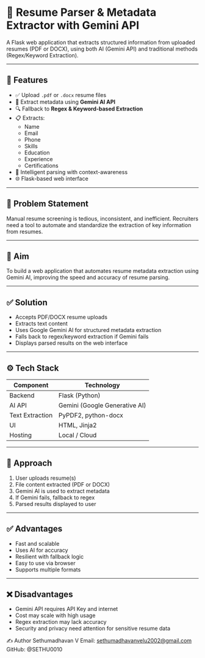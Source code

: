 # 📄 Resume Parser & Metadata Extractor with Gemini API

A Flask web application that extracts structured information from uploaded resumes (PDF or DOCX), using both AI (Gemini API) and traditional methods (Regex/Keyword Extraction).

---

## 🚀 Features

- ✅ Upload `.pdf` or `.docx` resume files
- 🤖 Extract metadata using **Gemini AI API**
- 🔍 Fallback to **Regex & Keyword-based Extraction**
- 📋 Extracts:
  - Name
  - Email
  - Phone
  - Skills
  - Education
  - Experience
  - Certifications
- 🧠 Intelligent parsing with context-awareness
- 🌐 Flask-based web interface

---

## 🧠 Problem Statement

Manual resume screening is tedious, inconsistent, and inefficient. Recruiters need a tool to automate and standardize the extraction of key information from resumes.

---

## 🎯 Aim

To build a web application that automates resume metadata extraction using Gemini AI, improving the speed and accuracy of resume parsing.

---

## ✅ Solution

- Accepts PDF/DOCX resume uploads
- Extracts text content
- Uses Google Gemini AI for structured metadata extraction
- Falls back to regex/keyword extraction if Gemini fails
- Displays parsed results on the web interface

---

## ⚙️ Tech Stack

| Component     | Technology     |
|---------------|----------------|
| Backend       | Flask (Python) |
| AI API        | Gemini (Google Generative AI) |
| Text Extraction | PyPDF2, python-docx |
| UI            | HTML, Jinja2   |
| Hosting       | Local / Cloud  |

---

## 🔄 Approach

1. User uploads resume(s)
2. File content extracted (PDF or DOCX)
3. Gemini AI is used to extract metadata
4. If Gemini fails, fallback to regex
5. Parsed results displayed to user

---

## ✅ Advantages

- Fast and scalable
- Uses AI for accuracy
- Resilient with fallback logic
- Easy to use via browser
- Supports multiple formats

---

## ❌ Disadvantages

- Gemini API requires API Key and internet
- Cost may scale with high usage
- Regex extraction may lack accuracy
- Security and privacy need attention for sensitive resume data

✍️ Author
Sethumadhavan V
Email: sethumadhavanvelu2002@gmail.com
GitHub: @SETHU0010

